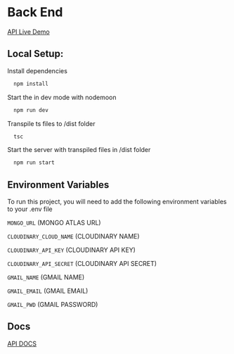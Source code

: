 # Back End

[API Live Demo](https://heki-ecommerce-production.up.railway.app/api/products/list)

## Local Setup:

Install dependencies

```bash
  npm install
```

Start the in dev mode with nodemoon

```bash
  npm run dev
```

Transpile ts files to /dist folder

```bash
  tsc
```

Start the server with transpiled files in /dist folder

```bash
  npm run start
```

## Environment Variables

To run this project, you will need to add the following environment variables to your .env file

`MONGO_URL` (MONGO ATLAS URL)

`CLOUDINARY_CLOUD_NAME` (CLOUDINARY NAME)

`CLOUDINARY_API_KEY` (CLOUDINARY API KEY)

`CLOUDINARY_API_SECRET` (CLOUDINARY API SECRET)

`GMAIL_NAME` (GMAIL NAME)

`GMAIL_EMAIL` (GMAIL EMAIL)

`GMAIL_PWD` (GMAIL PASSWORD)

## Docs

[API DOCS](https://hekitech.herokuapp.com/docs/)

